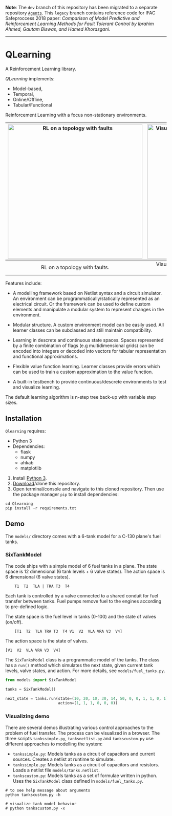 **Note**: The `dev` branch of this repository has been migrated to a separate repository [`Agents`](https://github.com/hazrmard/Agents). This `legacy` branch contains reference code for IFAC Safeproccess 2018 paper: *Comparison of Model Predictive and Reinforcement Learning Methods for Fault Tolerant Control by Ibrahim Ahmed, Gautam Biswas, and Hamed Khorasgani*.

---

# QLearning

A Reinforcement Learning library.

*QLearning* implements:

* Model-based,
* Temporal,
* Online/Offline,
* Tabular/Functional

Reinforcement Learning with a focus non-stationary environments.

| <img src="/img/topology.png" alt="RL on a topology with faults" width="420"/> | <img src="/img/tanks.gif" alt="Visualization of a fuel tank system modelled as a circuit" width="420"/> |
|:---:|:---:|
|RL on a topology with faults. | Visualization of a fuel tank system modelled as a circuit. |

Features include:

* A modelling framework based on Netlist syntax and a circuit simulator. An
environment can be programmatically/statically represented as an electrical circuit. Or the framework can be used to define custom elements and manipulate a modular system to represent changes in the environment.

* Modular structure. A custom environment model can be easily used. All learner classes can be subclassed and still maintain compatibility.

* Learning in descrete and continuous state spaces. Spaces represented by a finite combination of flags (e.g multidimensional grids) can be encoded into integers or decoded into vectors for tabular representation and functional approximations.

* Flexible value function learning. Learner classes provide errors which can be used to train a custom approximation to the value function.

* A built-in testbench to provide continuous/descrete environments to test and visualize learning.

The default learning algorithm is n-step tree back-up with variable step sizes.

## Installation

`Qlearning` requires:

* Python 3
* Dependencies:
  * flask
  * numpy
  * ahkab
  * matplotlib

1. Install [Python 3](https://www.python.org/downloads/).
2. [Download](https://github.com/hazrmard/QLearning/archive/legacy.zip)/clone this repository.
3. Open terminal/console and navigate to this cloned repository. Then use the package manager `pip` to install dependencies:

```
cd Qlearning
pip install -r requirements.txt
```


## Demo

The `models/` directory comes with a 6-tank model for a C-130 plane's fuel tanks.

### SixTankModel

The code ships with a simple model of 6 fuel tanks in a plane. The state space is 12 dimensional (6 tank levels + 6 valve states). The action space is 6 dimensional (6 valve states).

```
    T1  T2  TLA | TRA T3  T4
```

Each tank is controlled by a valve connected to a shared conduit for fuel transfer between tanks. Fuel pumps remove fuel to the engines according to pre-defined logic.

The state space is the fuel level in tanks (0-100) and the state of valves (on/off).

```
    [T1  T2  TLA TRA T3  T4 V1  V2  VLA VRA V3  V4]
```

The action space is the state of valves.

```
[V1  V2  VLA VRA V3  V4]
```

The `SixTanksModel` class is a programmatic model of the tanks. The class has a `run()` method which simulates the next state, given current tank levels, valve states, and action. For more details, see `models/fuel_tanks.py`.

```python
from models import SixTankModel

tanks = SixTankModel()

next_state = tanks.run(state=(10, 20, 10, 30, 14, 50, 0, 0, 1, 1, 0, 1),
                       action=(1, 1, 1, 0, 0, 0))
```


### Visualizing demo

There are several demos illustrating various control approaches to the problem of fuel transfer. The process can be visualized  in a browser. The three scripts `tankssimple.py`, `tanksnetlist.py` and `tankscustom.py` use different approaches to modelling the system:

* `tankssimple.py`: Models tanks as a circuit of capacitors and current sources. Creates a netlist at runtime to simulate.
* `tankssimple.py`: Models tanks as a circuit of capacitors and resistors. Loads a netlist file `models/tanks.netlist`.
* `tankscustom.py`: Models tanks as a set of formulae written in python. Uses the `SixTankModel` class defined in `models/fuel_tanks.py`.

```
# to see help message about arguments
python tankscustom.py -h

# visualize tank model behavior
# python tankscustom.py -x
```
